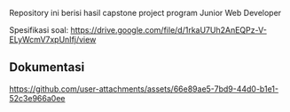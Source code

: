 Repository ini berisi hasil capstone project program Junior Web Developer

Spesifikasi soal: https://drive.google.com/file/d/1rkaU7Uh2AnEQPz-V-ELyWcmV7xpUnIfj/view

## Dokumentasi

https://github.com/user-attachments/assets/66e89ae5-7bd9-44d0-b1e1-52c3e966a0ee
